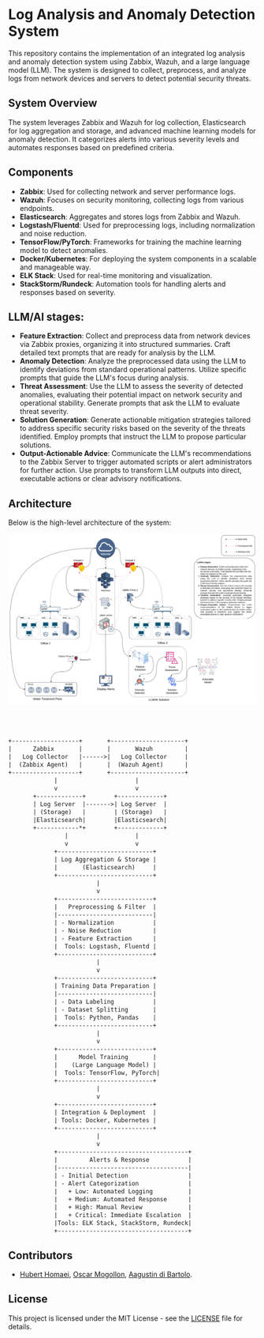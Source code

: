 # Log Analysis and Anomaly Detection System

This repository contains the implementation of an integrated log analysis and anomaly detection system using Zabbix, Wazuh, and a large language model (LLM). The system is designed to collect, preprocess, and analyze logs from network devices and servers to detect potential security threats. 

## System Overview 

The system leverages Zabbix and Wazuh for log collection, Elasticsearch for log aggregation and storage, and advanced machine learning models for anomaly detection. It categorizes alerts into various severity levels and automates responses based on predefined criteria.

## Components

- **Zabbix**: Used for collecting network and server performance logs.
- **Wazuh**: Focuses on security monitoring, collecting logs from various endpoints.
- **Elasticsearch**: Aggregates and stores logs from Zabbix and Wazuh.
- **Logstash/Fluentd**: Used for preprocessing logs, including normalization and noise reduction.
- **TensorFlow/PyTorch**: Frameworks for training the machine learning model to detect anomalies.
- **Docker/Kubernetes**: For deploying the system components in a scalable and manageable way.
- **ELK Stack**: Used for real-time monitoring and visualization.
- **StackStorm/Rundeck**: Automation tools for handling alerts and responses based on severity.


## LLM/AI stages:
- **Feature Extraction**: Collect and preprocess data from network devices via Zabbix proxies, organizing it into structured summaries. Craft detailed text prompts that are ready for analysis by the LLM.
- **Anomaly Detection**: Analyze the preprocessed data using the LLM to identify deviations from standard operational patterns. Utilize specific prompts that guide the LLM's focus during analysis.
- **Threat Assessment**: Use the LLM to assess the severity of detected anomalies, evaluating their potential impact on network security and operational stability. Generate prompts that ask the LLM to evaluate threat severity.
- **Solution Generation**: Generate actionable mitigation strategies tailored to address specific security risks based on the severity of the threats identified. Employ prompts that instruct the LLM to propose particular solutions.
- **Output-Actionable Advice**: Communicate the LLM's recommendations to the Zabbix Server to trigger automated scripts or alert administrators for further action. Use prompts to transform LLM outputs into direct, executable actions or clear advisory notifications.


## Architecture

Below is the high-level architecture of the system:

![Architecture Diagram](./CyberDiagram.webp)

```plaintext



+-------------------+       +---------------------+
|      Zabbix       |       |       Wazuh         |
|   Log Collector   |------>|   Log Collector     |
|  (Zabbix Agent)   |       |  (Wazuh Agent)      |
+-------------------+       +---------------------+
             |                      |
             v                      v
       +-------------+        +-------------+
       | Log Server  |------->| Log Server  |
       | (Storage)   |        | (Storage)   |
       |Elasticsearch|        |Elasticsearch|
       +------------*+        +-------------+
                |                   |
                v                   v
             +---------------------------+
             | Log Aggregation & Storage |
             |       (Elasticsearch)     |
             +---------------------------+
                         |
                         v
             +---------------------------+
             |   Preprocessing & Filter  |
             |---------------------------|
             | - Normalization           |
             | - Noise Reduction         |
             | - Feature Extraction      |
             |  Tools: Logstash, Fluentd |
             +---------------------------+
                         |
                         v
             +---------------------------+
             | Training Data Preparation |
             |---------------------------|
             | - Data Labeling           |
             | - Dataset Splitting       |
             |  Tools: Python, Pandas    |
             +---------------------------+
                         |
                         v
             +---------------------------+
             |      Model Training       |
             |    (Large Language Model) |
             |  Tools: TensorFlow, PyTorch|
             +---------------------------+
                         |
                         v
             +---------------------------+
             | Integration & Deployment  |
             | Tools: Docker, Kubernetes |
             +---------------------------+
                         |
                         v
             +-------------------------------------+
             |         Alerts & Response           |
             |-------------------------------------|
             | - Initial Detection                 |
             | - Alert Categorization              |
             |   + Low: Automated Logging          |
             |   + Medium: Automated Response      |
             |   + High: Manual Review             |
             |   + Critical: Immediate Escalation  |
             |Tools: ELK Stack, StackStorm, Rundeck|
             +-------------------------------------+
```
## Contributors

- [Hubert Homaei](https://github.com/homaei), [Oscar Mogollon](https://github.com/omogollo2), [Aagustin di Bartolo](https://github.com/Jacklamotta).
  
## License

This project is licensed under the MIT License - see the [LICENSE](LICENSE) file for details.
